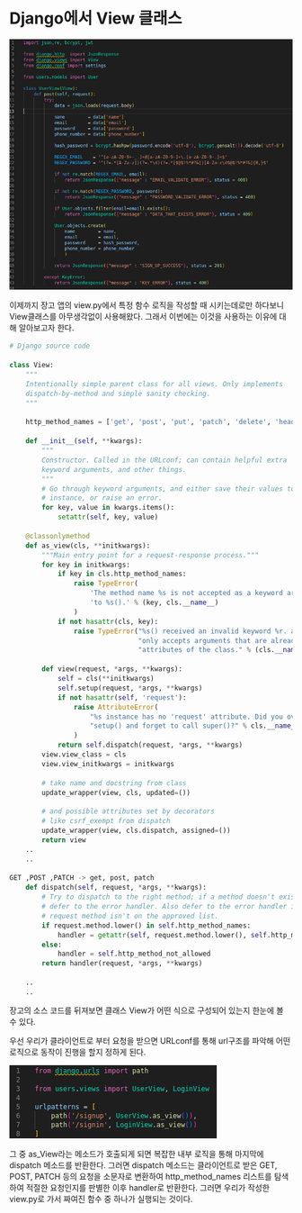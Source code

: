 # Django에서 View 클래스

![djagoview](./image/django_as_view(1).png)

이제까지 장고 앱의 view.py에서 특정 함수 로직을 작성할 때 시키는데로만 하다보니 View클래스를 아무생각없이 사용해왔다. 그래서 이번에는 이것을 사용하는 이유에 대해 알아보고자 한다.

```python
# Django source code

class View:
    """
    Intentionally simple parent class for all views. Only implements
    dispatch-by-method and simple sanity checking.
    """

    http_method_names = ['get', 'post', 'put', 'patch', 'delete', 'head', 'options', 'trace']

    def __init__(self, **kwargs):
        """
        Constructor. Called in the URLconf; can contain helpful extra
        keyword arguments, and other things.
        """
        # Go through keyword arguments, and either save their values to our
        # instance, or raise an error.
        for key, value in kwargs.items():
            setattr(self, key, value)

    @classonlymethod
    def as_view(cls, **initkwargs):
        """Main entry point for a request-response process."""
        for key in initkwargs:
            if key in cls.http_method_names:
                raise TypeError(
                    'The method name %s is not accepted as a keyword argument '
                    'to %s().' % (key, cls.__name__)
                )
            if not hasattr(cls, key):
                raise TypeError("%s() received an invalid keyword %r. as_view "
                                "only accepts arguments that are already "
                                "attributes of the class." % (cls.__name__, key))

        def view(request, *args, **kwargs):
            self = cls(**initkwargs)
            self.setup(request, *args, **kwargs)
            if not hasattr(self, 'request'):
                raise AttributeError(
                    "%s instance has no 'request' attribute. Did you override "
                    "setup() and forget to call super()?" % cls.__name__
                )
            return self.dispatch(request, *args, **kwargs)
        view.view_class = cls
        view.view_initkwargs = initkwargs

        # take name and docstring from class
        update_wrapper(view, cls, updated=())

        # and possible attributes set by decorators
        # like csrf_exempt from dispatch
        update_wrapper(view, cls.dispatch, assigned=())
        return view
    ..
    ..
    
GET ,POST ,PATCH -> get, post, patch
    def dispatch(self, request, *args, **kwargs):
        # Try to dispatch to the right method; if a method doesn't exist,
        # defer to the error handler. Also defer to the error handler if the
        # request method isn't on the approved list.
        if request.method.lower() in self.http_method_names:
            handler = getattr(self, request.method.lower(), self.http_method_not_allowed)
        else:
            handler = self.http_method_not_allowed
        return handler(request, *args, **kwargs)

    ..
    ..
```

장고의 소스 코드를 뒤져보면 클래스 View가 어떤 식으로 구성되어 있는지 한눈에 볼 수 있다.

우선 우리가 클라이언트로 부터 요청을 받으면 URLconf를 통해 url구조를 파악해 어떤 로직으로 동작이 진행을 할지 정하게 된다.

![django_as_view](./image/django_as_view(2).png)

그 중 as_View라는 메소드가 호출되게 되면 복잡한 내부 로직을 통해 마지막에 dispatch 메소드를 반환한다. 그러면 dispatch 메소드는 클라이언트로 받은 GET, POST, PATCH 등의 요청을 소문자로 변환하여 http_method_names 리스트를 탐색하여 적절한 요청인지를 판별한 이후 handler로 반환한다. 그러면 우리가 작성한 view.py로 가서 짜여진 함수 중 하나가 실행되는 것이다.

